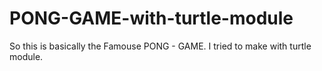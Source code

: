 # PONG-GAME-with-turtle-module
So this is basically the Famouse PONG - GAME. I tried to make with turtle module.
